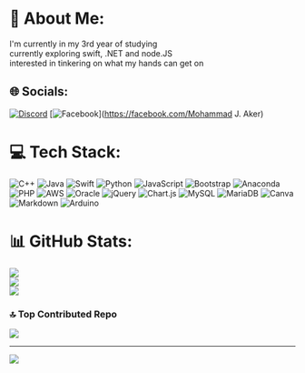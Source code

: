 # 💫 About Me:
I'm currently in my 3rd year of studying<br>currently exploring swift, .NET and node.JS<br>interested in tinkering on what my hands can get on 


## 🌐 Socials:
[![Discord](https://img.shields.io/badge/Discord-%237289DA.svg?logo=discord&logoColor=white)](https://discord.gg/Aker#2543) [![Facebook](https://img.shields.io/badge/Facebook-%231877F2.svg?logo=Facebook&logoColor=white)](https://facebook.com/Mohammad J. Aker) 

# 💻 Tech Stack:
![C++](https://img.shields.io/badge/c++-%2300599C.svg?style=plastic&logo=c%2B%2B&logoColor=white) ![Java](https://img.shields.io/badge/java-%23ED8B00.svg?style=plastic&logo=java&logoColor=white) ![Swift](https://img.shields.io/badge/swift-F54A2A?style=plastic&logo=swift&logoColor=white) ![Python](https://img.shields.io/badge/python-3670A0?style=plastic&logo=python&logoColor=ffdd54) ![JavaScript](https://img.shields.io/badge/javascript-%23323330.svg?style=plastic&logo=javascript&logoColor=%23F7DF1E) ![Bootstrap](https://img.shields.io/badge/bootstrap-%23563D7C.svg?style=plastic&logo=bootstrap&logoColor=white) ![Anaconda](https://img.shields.io/badge/Anaconda-%2344A833.svg?style=plastic&logo=anaconda&logoColor=white) ![PHP](https://img.shields.io/badge/php-%23777BB4.svg?style=plastic&logo=php&logoColor=white) ![AWS](https://img.shields.io/badge/AWS-%23FF9900.svg?style=plastic&logo=amazon-aws&logoColor=white) ![Oracle](https://img.shields.io/badge/Oracle-F80000?style=plastic&logo=oracle&logoColor=white) ![jQuery](https://img.shields.io/badge/jquery-%230769AD.svg?style=plastic&logo=jquery&logoColor=white) ![Chart.js](https://img.shields.io/badge/chart.js-F5788D.svg?style=plastic&logo=chart.js&logoColor=white) ![MySQL](https://img.shields.io/badge/mysql-%2300f.svg?style=plastic&logo=mysql&logoColor=white) ![MariaDB](https://img.shields.io/badge/MariaDB-003545?style=plastic&logo=mariadb&logoColor=white) ![Canva](https://img.shields.io/badge/Canva-%2300C4CC.svg?style=plastic&logo=Canva&logoColor=white) ![Markdown](https://img.shields.io/badge/markdown-%23000000.svg?style=plastic&logo=markdown&logoColor=white) ![Arduino](https://img.shields.io/badge/-Arduino-00979D?style=plastic&logo=Arduino&logoColor=white)
# 📊 GitHub Stats:
![](https://github-readme-stats.vercel.app/api?username=Mohammad-Aker&theme=dark&hide_border=false&include_all_commits=true&count_private=true)<br/>
![](https://github-readme-streak-stats.herokuapp.com/?user=Mohammad-Aker&theme=dark&hide_border=false)<br/>
![](https://github-readme-stats.vercel.app/api/top-langs/?username=Mohammad-Aker&theme=dark&hide_border=false&include_all_commits=true&count_private=true&layout=compact)

### 🔝 Top Contributed Repo
![](https://github-contributor-stats.vercel.app/api?username=Mohammad-Aker&limit=5&theme=alduin&combine_all_yearly_contributions=true)

---
[![](https://visitcount.itsvg.in/api?id=Mohammad-Aker&icon=2&color=1)](https://visitcount.itsvg.in)

<!-- Proudly created with GPRM ( https://gprm.itsvg.in ) -->

